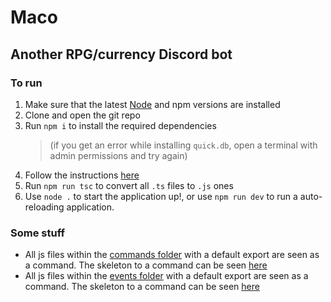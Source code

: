 # Maco

## Another RPG/currency Discord bot

### To run

1. Make sure that the latest [Node](https://nodejs.org/en/download/) and npm versions are installed
2. Clone and open the git repo
3. Run `npm i` to install the required dependencies
    > (if you get an error while installing `quick.db`, open a terminal with admin permissions and try again)
4. Follow the instructions [here](config.md)
5. Run `npm run tsc` to convert all `.ts` files to `.js` ones
6. Use `node .` to start the application up!, or use `npm run dev` to run a auto-reloading application.

### Some stuff

- All js files within the [commands folder](bot/commands) with a default export are seen as a command. The skeleton to a command can be seen [here](bot/commands/command.ts)
- All js files within the [events folder](bot/events) with a default export are seen as a command. The skeleton to a command can be seen [here](bot/events/event.ts)
